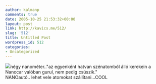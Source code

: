 ```yaml
---
author: kalmanp
comments: true
date: 2005-10-25 21:53:32+00:00
layout: post
link: http://kavics.me/512/
slug: '512'
title: Untitled Post
wordpress_id: 512
categories:
- Uncategorized
---
```


![](http://kavics.freeblog.hu/Files/nanoc.jpg)négy nanométer.."az egyenként hatvan szénatomból álló kerekein a Nanocar valóban gurul, nem pedig csúszik."  
NANOautó.. lehet vele atomokat szállítani...COOL
